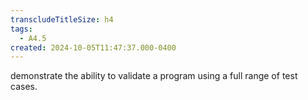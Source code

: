 ```yaml
---
transcludeTitleSize: h4
tags:
  - A4.5
created: 2024-10-05T11:47:37.000-0400
---
```

demonstrate the ability to validate a program using a full range of test cases.